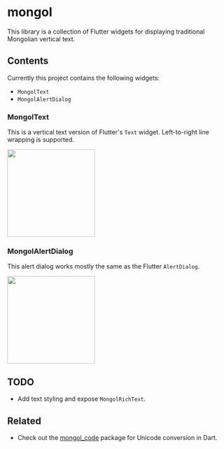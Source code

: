 # mongol

This library is a collection of Flutter widgets for displaying traditional Mongolian vertical text.

## Contents

Currently this project contains the following widgets:

- `MongolText`
- `MongolAlertDialog`

### MongolText

This is a vertical text version of Flutter's `Text` widget. Left-to-right line wrapping is supported.

<img src="https://github.com/suragch/mongol/blob/master/example/supplemental/mongol_demo.png" width="200">

### MongolAlertDialog

This alert dialog works mostly the same as the Flutter `AlertDialog`.

<img src="https://github.com/suragch/mongol/blob/master/example/supplemental/mongol_alert_dialog.png" width="200">

## TODO

- Add text styling and expose `MongolRichText`.

## Related

- Check out the [mongol_code](https://pub.dev/packages/mongol_code) package for Unicode conversion in Dart.